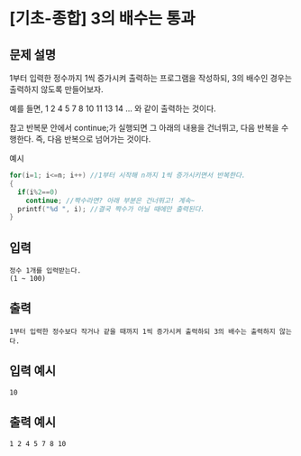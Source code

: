 # [기초-종합] 3의 배수는 통과

## 문제 설명
1부터 입력한 정수까지 1씩 증가시켜 출력하는 프로그램을 작성하되,
3의 배수인 경우는 출력하지 않도록 만들어보자.

예를 들면,
1 2 4 5 7 8 10 11 13 14 ...
와 같이 출력하는 것이다.


참고
반복문 안에서 continue;가 실행되면 그 아래의 내용을 건너뛰고, 다음 반복을 수행한다.
즉, 다음 반복으로 넘어가는 것이다.

예시
```c
for(i=1; i<=n; i++) //1부터 시작해 n까지 1씩 증가시키면서 반복한다.
{
  if(i%2==0)
    continue; //짝수라면? 아래 부분은 건너뛰고! 계속~
  printf("%d ", i); //결국 짝수가 아닐 때에만 출력된다.
}
```

## 입력
	정수 1개를 입력받는다.
	(1 ~ 100)
## 출력
	1부터 입력한 정수보다 작거나 같을 때까지 1씩 증가시켜 출력하되 3의 배수는 출력하지 않는다.

## 입력 예시
	10
## 출력 예시
	1 2 4 5 7 8 10